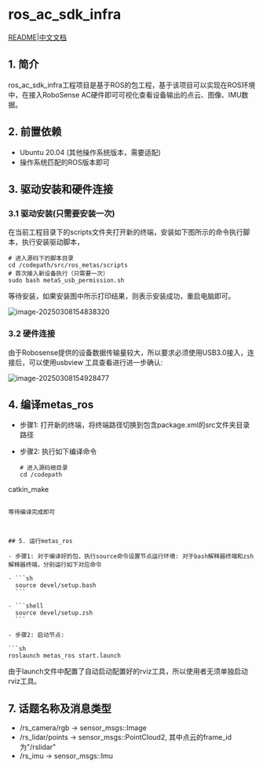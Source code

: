 # ros_ac_sdk_infra  

[README](./README.md)|[中文文档](README_CN.md)

## 1. 简介

​	ros_ac_sdk_infra工程项目是基于ROS的包工程，基于该项目可以实现在ROS环境中，在接入RoboSense AC硬件即可可视化查看设备输出的点云、图像、IMU数据。



## 2. 前置依赖

- Ubuntu 20.04 (其他操作系统版本，需要适配)
- 操作系统匹配的ROS版本即可



## 3. 驱动安装和硬件连接

### 3.1 驱动安装(只需要安装一次) 

在当前工程目录下的scripts文件夹打开新的终端，安装如下图所示的命令执行脚本，执行安装驱动脚本，

```shell
# 进入源码下的脚本目录
cd /codepath/src/ros_metas/scripts
# 首次接入新设备执行（只需要一次）
sudo bash metaS_usb_permission.sh
```

等待安装，如果安装图中所示打印结果，则表示安装成功，重启电脑即可。 

![image-20250308154838320](/home/sti/.config/Typora/typora-user-images/image-20250308154838320.png)

### 3.2 硬件连接

由于Robosense提供的设备数据传输量较大，所以要求必须使用USB3.0接入，连接后，可以使用usbview 工具查看进行进一步确认: 

![image-20250308154928477](/home/sti/.config/Typora/typora-user-images/image-20250308154928477.png)



## 4. 编译metas_ros

- 步骤1: 打开新的终端，将终端路径切换到包含package.xml的src文件夹目录路径

- 步骤2:  执行如下编译命令

  ```shell
  # 进入源码根目录
  cd /codepath
catkin_make
  ```
  
  等待编译完成即可 



## 5. 运行metas_ros

- 步骤1: 对于编译好的包，执行source命令设置节点运行环境: 对于bash解释器终端和zsh解释器终端，分别运行如下对应命令

  - ```sh
    source devel/setup.bash 
    ```

  - ```shell
    source devel/setup.zsh 
    ```

- 步骤2: 启动节点: 

  ```sh
  roslaunch metas_ros start.launch 
  ```

  由于launch文件中配置了自动启动配置好的rviz工具，所以使用者无须单独启动rviz工具。


## 7. 话题名称及消息类型

- /rs_camera/rgb         ->  sensor_msgs::Image 
- /rs_lidar/points         -> sensor_msgs::PointCloud2, 其中点云的frame_id为"/rslidar"
- /rs_imu                      -> sensor_msgs::Imu  